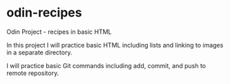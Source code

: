 # odin-recipes
Odin Project - recipes in basic HTML

In this project I will practice basic
HTML including lists and linking to
images in a separate directory.

I will practice basic Git commands
including add, commit, and push to remote
repository.
